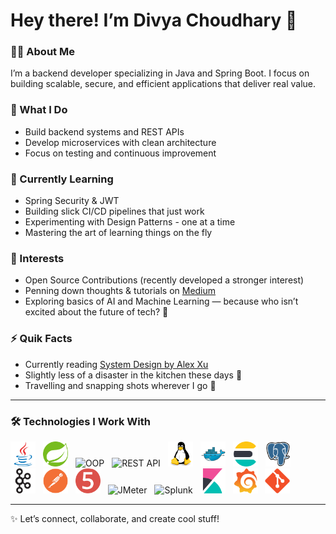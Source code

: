 # Hey there! I’m Divya Choudhary 👋

### 👩‍💻 About Me 
I’m a backend developer specializing in Java and Spring Boot. I focus on building scalable, secure, and efficient applications that deliver real value.

### 💼 What I Do  
- Build backend systems and REST APIs  
- Develop microservices with clean architecture  
- Focus on testing and continuous improvement    

### 🌱 Currently Learning  
- Spring Security & JWT  
- Building slick CI/CD pipelines that just work  
- Experimenting with Design Patterns - one at a time
- Mastering the art of learning things on the fly

### 🎯 Interests  
- Open Source Contributions (recently developed a stronger interest)   
- Penning down thoughts & tutorials on [Medium](https://medium.com/@divyaa.choudharyy0428) 
- Exploring basics of AI and Machine Learning — because who isn’t excited about the future of tech? 🚀 

### ⚡ Quik Facts  
- Currently reading [System Design by Alex Xu](https://www.amazon.com/System-Design-Interview-insiders-Second/dp/B08CMF2CQF) 
- Slightly less of a disaster in the kitchen these days 🍳  
- Travelling and snapping shots wherever I go 📸  

---

### 🛠️ Technologies I Work With

<img src="https://raw.githubusercontent.com/devicons/devicon/master/icons/java/java-original.svg" alt="Java" width="40" height="40" style="margin-right:8px;"/>
<img src="https://raw.githubusercontent.com/devicons/devicon/master/icons/spring/spring-original.svg" alt="Spring Boot" width="40" height="40" style="margin-right:8px;"/>
<img src="https://img.shields.io/badge/OOP-Concept-blue?style=flat-square" alt="OOP" style="margin-right:8px;"/>
<img src="https://img.shields.io/badge/REST_API-Design-green?style=flat-square" alt="REST API" style="margin-right:8px;"/>
<img src="https://raw.githubusercontent.com/devicons/devicon/master/icons/linux/linux-original.svg" alt="Linux" width="40" height="40" style="margin-right:8px;"/>
<img src="https://raw.githubusercontent.com/devicons/devicon/master/icons/docker/docker-original.svg" alt="Docker" width="40" height="40" style="margin-right:8px;"/>
<img src="https://raw.githubusercontent.com/devicons/devicon/master/icons/elasticsearch/elasticsearch-original.svg" alt="Elasticsearch" width="40" height="40" style="margin-right:8px;"/>
<img src="https://raw.githubusercontent.com/devicons/devicon/master/icons/postgresql/postgresql-original.svg" alt="PostgreSQL" width="40" height="40" style="margin-right:8px;"/>
<img src="https://raw.githubusercontent.com/devicons/devicon/master/icons/apachekafka/apachekafka-original.svg" alt="Kafka" width="40" height="40" style="margin-right:8px;"/>
<img src="https://raw.githubusercontent.com/devicons/devicon/master/icons/postman/postman-original.svg" alt="Postman" width="40" height="40" style="margin-right:8px;"/>
<img src="https://raw.githubusercontent.com/devicons/devicon/master/icons/junit/junit-plain.svg" alt="JUnit" width="40" height="40" style="margin-right:8px;"/>
<img src="https://raw.githubusercontent.com/devicons/devicon/master/icons/jmeter/jmeter-original.svg" alt="JMeter" width="40" height="40" style="margin-right:8px;"/>
<img src="https://img.shields.io/badge/Splunk-Black?style=flat-square&logo=splunk&logoColor=white" alt="Splunk" style="margin-right:8px;" height="40"/>
<img src="https://raw.githubusercontent.com/devicons/devicon/master/icons/kibana/kibana-original.svg" alt="Kibana" width="40" height="40" style="margin-right:8px;"/>
<img src="https://raw.githubusercontent.com/devicons/devicon/master/icons/grafana/grafana-original.svg" alt="Grafana" width="40" height="40" style="margin-right:8px;"/>
<img src="https://raw.githubusercontent.com/devicons/devicon/master/icons/git/git-original.svg" alt="Git" width="40" height="40" style="margin-right:8px;"/>




---

✨ Let’s connect, collaborate, and create cool stuff!
